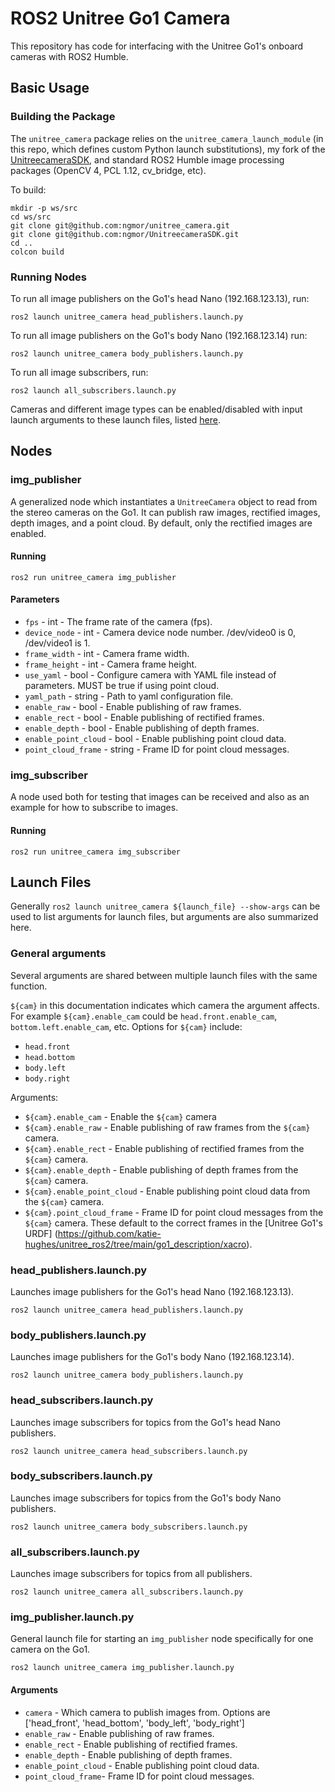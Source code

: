 # ROS2 Unitree Go1 Camera
This repository has code for interfacing with the Unitree Go1's onboard cameras with ROS2 Humble.

## Basic Usage
### Building the Package
The `unitree_camera` package relies on the `unitree_camera_launch_module` (in this repo, which defines custom Python launch substitutions), my fork of the [UnitreecameraSDK](https://github.com/ngmor/UnitreecameraSDK), and standard ROS2 Humble image processing packages (OpenCV 4, PCL 1.12, cv_bridge, etc).

To build:
```
mkdir -p ws/src
cd ws/src
git clone git@github.com:ngmor/unitree_camera.git
git clone git@github.com:ngmor/UnitreecameraSDK.git
cd ..
colcon build
```

### Running Nodes
To run all image publishers on the Go1's head Nano (192.168.123.13), run:

`ros2 launch unitree_camera head_publishers.launch.py`

To run all image publishers on the Go1's body Nano (192.168.123.14) run:

`ros2 launch unitree_camera body_publishers.launch.py`

To run all image subscribers, run:

`ros2 launch all_subscribers.launch.py`

Cameras and different image types can be enabled/disabled with input launch arguments to these launch files, listed [here](#launch-files).

## Nodes
### img_publisher
A generalized node which instantiates a `UnitreeCamera` object to read from the stereo cameras on the Go1. It can publish raw images, rectified images, depth images, and a point cloud. By default, only the rectified images are enabled.

#### Running
`ros2 run unitree_camera img_publisher`

#### Parameters
 - `fps` - int - The frame rate of the camera (fps).
 - `device_node` - int - Camera device node number. /dev/video0 is 0, /dev/video1 is 1.
 - `frame_width` - int - Camera frame width.
 - `frame_height` - int - Camera frame height.
 - `use_yaml` - bool - Configure camera with YAML file instead of parameters. MUST be true if using point cloud.
 - `yaml_path` - string - Path to yaml configuration file.
 - `enable_raw` - bool - Enable publishing of raw frames.
 - `enable_rect` - bool - Enable publishing of rectified frames.
 - `enable_depth` - bool - Enable publishing of depth frames.
 - `enable_point_cloud` - bool - Enable publishing point cloud data.
 - `point_cloud_frame` - string - Frame ID for point cloud messages.

### img_subscriber
A node used both for testing that images can be received and also as an example for how to subscribe to images.

#### Running
`ros2 run unitree_camera img_subscriber`

## Launch Files
Generally `ros2 launch unitree_camera ${launch_file} --show-args` can be used to list arguments for launch files, but arguments are also summarized here.


### General arguments
Several arguments are shared between multiple launch files with the same function.

`${cam}` in this documentation indicates which camera the argument affects. For example `${cam}.enable_cam` could be `head.front.enable_cam`, `bottom.left.enable_cam`, etc. Options for `${cam}` include:
- `head.front`
- `head.bottom`
- `body.left`
- `body.right`

Arguments:
- `${cam}.enable_cam` - Enable the `${cam}` camera
- `${cam}.enable_raw` - Enable publishing of raw frames from the `${cam}` camera.
- `${cam}.enable_rect` - Enable publishing of rectified frames from the `${cam}` camera.
- `${cam}.enable_depth` - Enable publishing of depth frames from the `${cam}` camera.
- `${cam}.enable_point_cloud` - Enable publishing point cloud data from the `${cam}` camera.
- `${cam}.point_cloud_frame` - Frame ID for point cloud messages from the `${cam}` camera. These default to the correct frames in the [Unitree Go1's URDF] (https://github.com/katie-hughes/unitree_ros2/tree/main/go1_description/xacro).

### head_publishers.launch.py
Launches image publishers for the Go1's head Nano (192.168.123.13).

`ros2 launch unitree_camera head_publishers.launch.py`

### body_publishers.launch.py
Launches image publishers for the Go1's body Nano (192.168.123.14).

`ros2 launch unitree_camera body_publishers.launch.py`

### head_subscribers.launch.py
Launches image subscribers for topics from the Go1's head Nano publishers.

`ros2 launch unitree_camera head_subscribers.launch.py`

### body_subscribers.launch.py
Launches image subscribers for topics from the Go1's body Nano publishers.

`ros2 launch unitree_camera body_subscribers.launch.py`

### all_subscribers.launch.py
Launches image subscribers for topics from all publishers.

`ros2 launch unitree_camera all_subscribers.launch.py`

### img_publisher.launch.py
General launch file for starting an `img_publisher` node specifically for one camera on the Go1.

`ros2 launch unitree_camera img_publisher.launch.py`

#### Arguments
- `camera` - Which camera to publish images from. Options are ['head_front', 'head_bottom', 'body_left', 'body_right']
- `enable_raw` - Enable publishing of raw frames.
- `enable_rect` - Enable publishing of rectified frames.
- `enable_depth` - Enable publishing of depth frames.
- `enable_point_cloud` - Enable publishing point cloud data.
- `point_cloud_frame`- Frame ID for point cloud messages.

